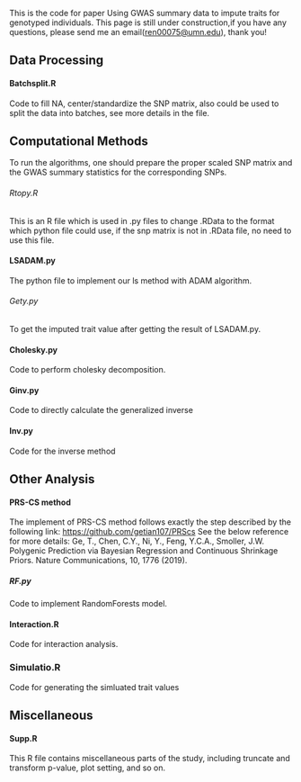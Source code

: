 This is the code for paper Using GWAS summary data to impute traits for genotyped individuals.
This page is still under construction,if you have any questions, please send me an email(ren00075@umn.edu), thank you!


## Data Processing


#### Batchsplit.R
Code to fill NA, center/standardize the SNP matrix, also could be used to split the data into batches, see more details in the file.




## Computational Methods
To run the algorithms, one should prepare the proper scaled SNP matrix and the GWAS summary statistics for the corresponding SNPs.
###### Rtopy.R
This is an R file which is used in .py files to change .RData to the format which python file could use, if the snp matrix is not in .RData file, no need to use this file.

#### LSADAM.py
The python file to implement our ls method with ADAM algorithm.



###### Gety.py
To get the imputed trait value after getting the result of LSADAM.py.

#### Cholesky.py
Code to perform cholesky decomposition.

#### Ginv.py
Code to directly calculate the generalized inverse 

#### Inv.py
Code for the inverse method


## Other Analysis
#### PRS-CS method
The implement of PRS-CS method follows exactly the step described by the following link: https://github.com/getian107/PRScs
See the below reference for more details: Ge, T., Chen, C.Y., Ni, Y., Feng, Y.C.A., Smoller, J.W. Polygenic Prediction via Bayesian Regression and Continuous Shrinkage Priors.
Nature Communications, 10, 1776 (2019). 

##### RF.py
Code to implement RandomForests model.

#### Interaction.R
Code for interaction analysis.

### Simulatio.R
Code for generating the simluated trait values


## Miscellaneous
#### Supp.R
This R file contains miscellaneous parts of the study, including truncate and transform p-value, plot setting, and so on. 
